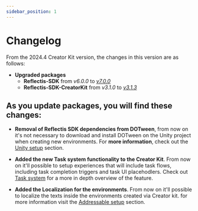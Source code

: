 ```yaml
---
sidebar_position: 1
---
```


# Changelog

From the 2024.4 Creator Kit version, the changes in this version are as follows:

- **Upgraded packages**
	- **Reflectis-SDK** from _v6.0.0_ to [_v7.0.0_](https://github.com/AnotheRealitySrl/Reflectis-SDK.git#v7.0.0)
	- **Reflectis-SDK-CreatorKit** from _v3.1.0_ to [_v3.1.3_](https://github.com/AnotheRealitySrl/Reflectis-SDK-CreatorKit.git#v3.1.3)

## As you update packages, you will find these changes:

- **Removal of Reflectis SDK dependencies from DOTween**, from now on it's not necessary to download and install DOTween on the Unity project when creating new environments.
  For **more information**, check out the  [Unity setup](../gettingstarted/startanewproject/Unity-setup) section.

- **Added the new Task system functionality to the Creator Kit**. From now on it'll possible to setup experiences that will include task flows, including task completion triggers and task UI placehodlers. Check out [Task system](../creatorkitcomponents/listofcomponents/TaskSystem) for a more in depth overview of the feature.

- **Added the Localization for the environments**. From now on it'll possible to localize the texts inside the environments created via Creator kit. for more information visit the [Addressable setup](docs/CK/gettingstarted/startanewproject/Addressable-setup.md) section.